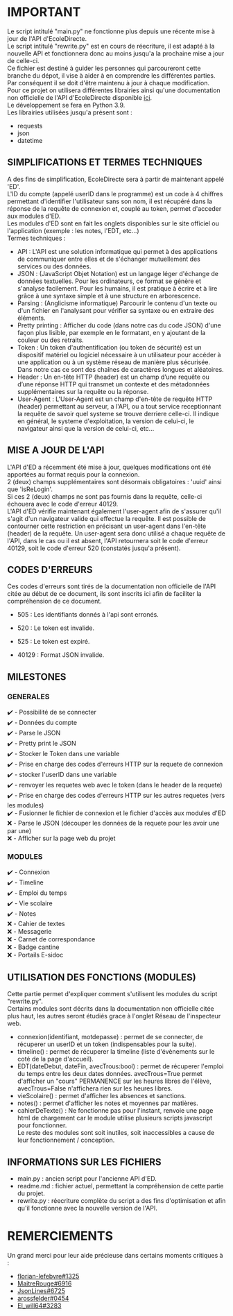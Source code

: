 # IMPORTANT  

Le script intitulé "main.py" ne fonctionne plus depuis une récente mise à jour de l'API d'EcoleDirecte.  
Le script intitulé "rewrite.py" est en cours de réecriture, il est adapté à la nouvelle API et fonctionnera donc au moins jusqu'a la prochaine mise a jour de celle-ci.  
Ce fichier est destiné à guider les personnes qui parcoureront cette branche du dépot, il vise à aider à en comprendre les différentes parties.  
Par conséquent il se doit d'être maintenu à jour à chaque modification.  
Pour ce projet on utilisera différentes librairies ainsi qu'une documentation non officielle de l'API d'EcoleDirecte disponible [ici](https://github.com/EduWireApps/ecoledirecte-api-docs).  
Le développement se fera en Python 3.9.  
Les librairies utilisées jusqu'a présent sont :  

- requests  
- json  
- datetime  

## SIMPLIFICATIONS ET TERMES TECHNIQUES  

A des fins de simplification, EcoleDirecte sera à partir de maintenant appelé 'ED'.  
L'ID du compte (appelé userID dans le programme) est un code à 4 chiffres permettant d'identifier l'utilisateur sans son nom, il est récupéré dans la réponse de la requête de connexion et, couplé au token, permet d'acceder aux modules d'ED.  
Les modules d'ED sont en fait les onglets disponibles sur le site officiel ou l'application (exemple : les notes, l'EDT, etc...)  
Termes techniques :  

- API  : L'API est une solution informatique qui permet à des applications de communiquer entre elles et de s'échanger mutuellement des services ou des données.
- JSON : (JavaScript Objet Notation) est un langage léger d'échange de données textuelles. Pour les ordinateurs, ce format se génère et s'analyse facilement. Pour les humains, il est pratique à écrire et à lire grâce à une syntaxe simple et à une structure en arborescence.  
- Parsing : (Anglicisme informatique) Parcourir le contenu d'un texte ou d'un fichier en l'analysant pour vérifier sa syntaxe ou en extraire des éléments.  
- Pretty printing : Afficher du code (dans notre cas du code JSON) d'une façon plus lisible, par exemple en le formatant, en y ajoutant de la couleur ou des retraits.  
- Token : Un token d'authentification (ou token de sécurité) est un dispositif matériel ou logiciel nécessaire à un utilisateur pour accéder à une application ou à un système réseau de manière plus sécurisée. Dans notre cas ce sont des chaînes de caractères longues et aléatoires.  
- Header : Un en-tête HTTP (header) est un champ d’une requête ou d’une réponse HTTP qui transmet un contexte et des métadonnées supplémentaires sur la requête ou la réponse.  
- User-Agent : L'User-Agent est un champ d'en-tête de requête HTTP (header) permettant au serveur, a l'API, ou a tout service receptionnant la requête de savoir quel systeme se trouve derriere celle-ci. Il indique en général, le systeme d'exploitation, la version de celui-ci, le navigateur ainsi que la version de celui-ci, etc...  

## MISE A JOUR DE L'API  

L'API d'ED a récemment été mise à jour, quelques modifications ont été apportées au format requis pour la connexion.  
2 (deux) champs supplémentaires sont désormais obligatoires : 'uuid' ainsi que 'isReLogin'.  
Si ces 2 (deux) champs ne sont pas fournis dans la requête, celle-ci échouera avec le code d'erreur 40129.  
L'API d'ED vérifie maintenant également l'user-agent afin de s'assurer qu'il s'agit d'un navigateur valide qui effectue la requête. Il est possible de contourner cette restriction en précisant un user-agent dans l'en-tête (header) de la requête. Un user-agent sera donc utilisé a chaque requête de l'API, dans le cas ou il est absent, l'API retournera soit le code d'erreur 40129, soit le code d'erreur 520 (constatés jusqu'a présent).  

## CODES D'ERREURS  

Ces codes d'erreurs sont tirés de la documentation non officielle de l'API citée au début de ce document, ils sont inscrits ici afin de faciliter la compréhension de ce document.  
- 505 : Les identifiants donnés à l'api sont erronés.  

- 520 : Le token est invalide.  

- 525 : Le token est expiré.  

- 40129 : Format JSON invalide.  

## MILESTONES  

### GENERALES  

:heavy_check_mark: - Possibilité de se connecter  
:heavy_check_mark: - Données du compte  
:heavy_check_mark: - Parse le JSON  
:heavy_check_mark: - Pretty print le JSON  
:heavy_check_mark: - Stocker le Token dans une variable  
:heavy_check_mark: - Prise en charge des codes d'erreurs HTTP sur la requete de connexion  
:heavy_check_mark: - stocker l'userID dans une variable  
:heavy_check_mark: - renvoyer les requetes web avec le token (dans le header de la requete)  
:heavy_check_mark: - Prise en charge des codes d'erreurs HTTP sur les autres requetes (vers les modules)  
:heavy_check_mark: - Fusionner le fichier de connexion et le fichier d'accès aux modules d'ED  
:x: - Parse le JSON (découper les données de la requete pour les avoir une par une)  
:x: - Afficher sur la page web du projet  

### MODULES  

:heavy_check_mark: - Connexion  
:heavy_check_mark: - Timeline  
:heavy_check_mark: - Emploi du temps  
:heavy_check_mark: - Vie scolaire  
:heavy_check_mark: - Notes  
:x: - Cahier de textes  
:x: - Messagerie  
:x: - Carnet de correspondance  
:x: - Badge cantine  
:x: - Portails E-sidoc  

## UTILISATION DES FONCTIONS (MODULES)  

Cette partie permet d'expliquer comment s'utilisent les modules du script "rewrite.py".  
Certains modules sont décrits dans la documentation non officielle citée plus haut, les autres seront étudiés grace à l'onglet Réseau de l'inspecteur web.  
- connexion(identifiant, motdepasse) : permet de se connecter, de récuperer un userID et un token (indispensables pour la suite).  
- timeline() : permet de récuperer la timeline (liste d'évènements sur le coté de la page d'accueil).  
- EDT(dateDebut, dateFin, avecTrous:bool) : permet de récuperer l'emploi du temps entre les deux dates données. avecTrous=True permet d'afficher un "cours" PERMANENCE sur les heures libres de l'élève, avecTrous=False n'affichera rien sur les heures libres.  
- vieScolaire() : permet d'afficher les absences et sanctions.  
- notes() : permet d'afficher les notes et moyennes par matières.  
- cahierDeTexte() : Ne fonctionne pas pour l'instant, renvoie une page html de chargement car le module utilise plusieurs scripts javascript pour fonctionner.  
Le reste des modules sont soit inutiles, soit inaccessibles a cause de leur fonctionnement / conception.  

## INFORMATIONS SUR LES FICHIERS  

- main.py : ancien script pour l'ancienne API d'ED.    
- readme.md : fichier actuel, permettant la compréhension de cette partie du projet.     
- rewrite.py : réecriture complète du script a des fins d'optimisation et afin qu'il fonctionne avec la nouvelle version de l'API.  

# REMERCIEMENTS  

Un grand merci pour leur aide précieuse dans certains moments critiques à :  
- [florian-lefebvre#1325](https://discordapp.com/users/371564915414007809)  
- [MaitreRouge#6916](https://discordapp.com/users/300910791362740224)  
- [JsonLines#6725](https://discordapp.com/users/295910954305191936)  
- [arossfelder#0454](https://discordapp.com/users/774970245156438066)  
- [El_will64#3283](https://discordapp.com/users/475424371507462145)  
